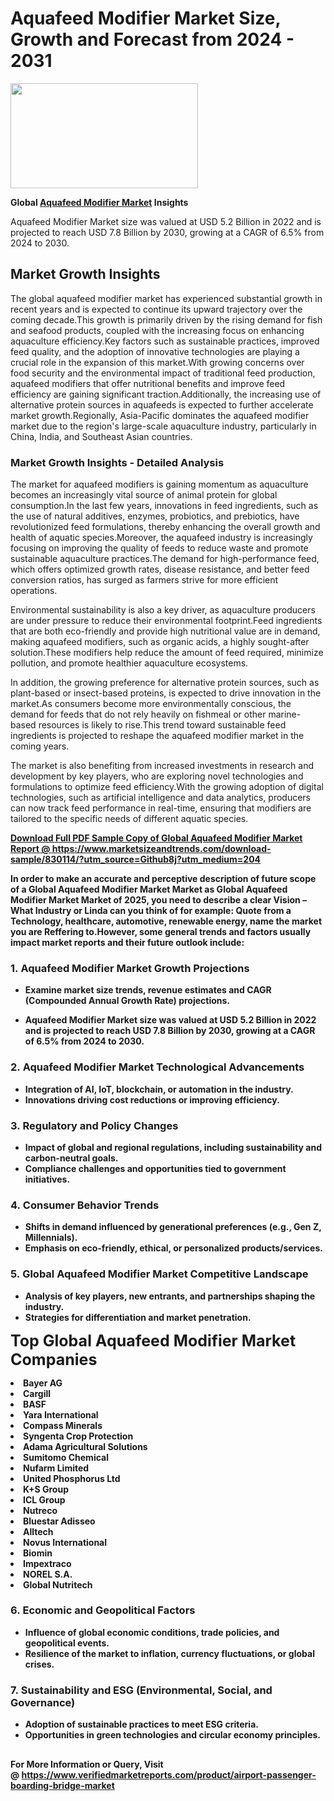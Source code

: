 <H1>Aquafeed Modifier Market Size, Growth and Forecast from 2024 - 2031</H1><img class="aligncenter size-medium wp-image-584254" src="https://thirdeyenews.in/wp-content/uploads/2024/09/Global-Market-Research-300x168.jpeg" alt="" width="300" height="168" /><p><strong>Global&nbsp;<a href="https://www.marketsizeandtrends.com/download-sample/830114/?utm_source=Github8j?utm_medium=204">Aquafeed Modifier Market</a> Insights</strong></p><p>Aquafeed Modifier Market size was valued at USD 5.2 Billion in 2022 and is projected to reach USD 7.8 Billion by 2030, growing at a CAGR of 6.5% from 2024 to 2030.</p><p><h2>Market Growth Insights</h2> <p>The global aquafeed modifier market has experienced substantial growth in recent years and is expected to continue its upward trajectory over the coming decade.This growth is primarily driven by the rising demand for fish and seafood products, coupled with the increasing focus on enhancing aquaculture efficiency.Key factors such as sustainable practices, improved feed quality, and the adoption of innovative technologies are playing a crucial role in the expansion of this market.With growing concerns over food security and the environmental impact of traditional feed production, aquafeed modifiers that offer nutritional benefits and improve feed efficiency are gaining significant traction.Additionally, the increasing use of alternative protein sources in aquafeeds is expected to further accelerate market growth.Regionally, Asia-Pacific dominates the aquafeed modifier market due to the region's large-scale aquaculture industry, particularly in China, India, and Southeast Asian countries.</p> <p><strong><a href="#"></a></strong></p> <h3>Market Growth Insights - Detailed Analysis</h3> <p>The market for aquafeed modifiers is gaining momentum as aquaculture becomes an increasingly vital source of animal protein for global consumption.In the last few years, innovations in feed ingredients, such as the use of natural additives, enzymes, probiotics, and prebiotics, have revolutionized feed formulations, thereby enhancing the overall growth and health of aquatic species.Moreover, the aquafeed industry is increasingly focusing on improving the quality of feeds to reduce waste and promote sustainable aquaculture practices.The demand for high-performance feed, which offers optimized growth rates, disease resistance, and better feed conversion ratios, has surged as farmers strive for more efficient operations.</p> <p>Environmental sustainability is also a key driver, as aquaculture producers are under pressure to reduce their environmental footprint.Feed ingredients that are both eco-friendly and provide high nutritional value are in demand, making aquafeed modifiers, such as organic acids, a highly sought-after solution.These modifiers help reduce the amount of feed required, minimize pollution, and promote healthier aquaculture ecosystems.</p> <p>In addition, the growing preference for alternative protein sources, such as plant-based or insect-based proteins, is expected to drive innovation in the market.As consumers become more environmentally conscious, the demand for feeds that do not rely heavily on fishmeal or other marine-based resources is likely to rise.This trend toward sustainable feed ingredients is projected to reshape the aquafeed modifier market in the coming years.</p> <p>The market is also benefiting from increased investments in research and development by key players, who are exploring novel technologies and formulations to optimize feed efficiency.With the growing adoption of digital technologies, such as artificial intelligence and data analytics, producers can now track feed performance in real-time, ensuring that modifiers are tailored to the specific needs of different aquatic species.</p> <p><strong><a href="#"></p><p><span class=""><strong>Download Full PDF Sample Copy of Global Aquafeed Modifier Market Report</strong> @ <a href="https://www.marketsizeandtrends.com/download-sample/830114/?utm_source=Github8j?utm_medium=204" target="_blank">https://www.marketsizeandtrends.com/download-sample/830114/?utm_source=Github8j?utm_medium=204</a></span></p><p>In order to make an accurate and perceptive description of future scope of a Global&nbsp;Aquafeed Modifier Market Market as Global&nbsp;Aquafeed Modifier Market Market of 2025, you need to describe a clear Vision &ndash; What Industry or Linda can you think of for example: Quote from a Technology, healthcare, automotive, renewable energy, name the market you are Reffering to.However, some general trends and factors usually impact market reports and their future outlook include:</p><h3>1.&nbsp;<strong>Aquafeed Modifier Market Growth Projections</strong></h3><ul><li>Examine market size trends, revenue estimates and CAGR (Compounded Annual Growth Rate) projections.</li><li><p>Aquafeed Modifier Market size was valued at USD 5.2 Billion in 2022 and is projected to reach USD 7.8 Billion by 2030, growing at a CAGR of 6.5% from 2024 to 2030.</p></li></ul><h3>2.&nbsp;<strong>Aquafeed Modifier Market Technological Advancements</strong></h3><ul><li>Integration of AI, IoT, blockchain, or automation in the industry.</li><li>Innovations driving cost reductions or improving efficiency.</li></ul><h3>3.&nbsp;<strong>Regulatory and Policy Changes</strong></h3><ul><li>Impact of global and regional regulations, including sustainability and carbon-neutral goals.</li><li>Compliance challenges and opportunities tied to government initiatives.</li></ul><h3>4.&nbsp;<strong>Consumer Behavior Trends</strong></h3><ul><li>Shifts in demand influenced by generational preferences (e.g., Gen Z, Millennials).</li><li>Emphasis on eco-friendly, ethical, or personalized products/services.</li></ul><h3>5.&nbsp;<strong>Global Aquafeed Modifier Market Competitive Landscape</strong></h3><ul><li>Analysis of key players, new entrants, and partnerships shaping the industry.</li><li>Strategies for differentiation and market penetration.</li></ul><p data-pm-slice="1 1 []"><span style="color: inherit; font-family: inherit; font-size: 25px;">Top Global Aquafeed Modifier Market Companies</span></p><div class="" data-test-id=""><p><li>Bayer AG</li><li> Cargill</li><li> BASF</li><li> Yara International</li><li> Compass Minerals</li><li> Syngenta Crop Protection</li><li> Adama Agricultural Solutions</li><li> Sumitomo Chemical</li><li> Nufarm Limited</li><li> United Phosphorus Ltd</li><li> K+S Group</li><li> ICL Group</li><li> Nutreco</li><li> Bluestar Adisseo</li><li> Alltech</li><li> Novus International</li><li> Biomin</li><li> Impextraco</li><li> NOREL S.A.</li><li> Global Nutritech</li></p></div><h3>6.&nbsp;<strong>Economic and Geopolitical Factors</strong></h3><ul><li>Influence of global economic conditions, trade policies, and geopolitical events.</li><li>Resilience of the market to inflation, currency fluctuations, or global crises.</li></ul><h3>7.&nbsp;<strong>Sustainability and ESG (Environmental, Social, and Governance)</strong></h3><ul><li>Adoption of sustainable practices to meet ESG criteria.</li><li>Opportunities in green technologies and circular economy principles.</li></ul><h2><strong style="font-size: 14px;">For More Information or Query, Visit @&nbsp;</strong><a style="background-color: #ffffff; font-size: 14px;" href="https://www.marketsizeandtrends.com/report/aquafeed-modifier-market/" target="_blank">https://www.verifiedmarketreports.com/product/airport-passenger-boarding-bridge-market</a></h2>